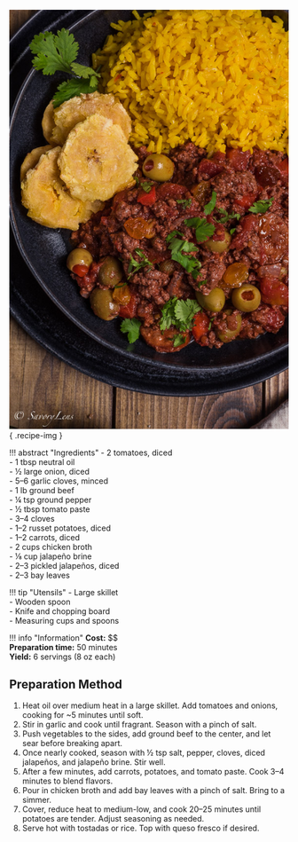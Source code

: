 ![Picadillo de Reis](../images/picadillo-de-reis.jpg){ .recipe-img }

!!! abstract "Ingredients"
    - 2 tomatoes, diced  
    - 1 tbsp neutral oil  
    - ½ large onion, diced  
    - 5–6 garlic cloves, minced  
    - 1 lb ground beef  
    - ¼ tsp ground pepper  
    - ½ tbsp tomato paste  
    - 3–4 cloves  
    - 1–2 russet potatoes, diced  
    - 1–2 carrots, diced  
    - 2 cups chicken broth  
    - ⅛ cup jalapeño brine  
    - 2–3 pickled jalapeños, diced  
    - 2–3 bay leaves  

!!! tip "Utensils"
    - Large skillet  
    - Wooden spoon  
    - Knife and chopping board  
    - Measuring cups and spoons  

!!! info "Information"
    **Cost:** $$  
    **Preparation time:** 50 minutes  
    **Yield:** 6 servings (8 oz each)  

## Preparation Method

1. Heat oil over medium heat in a large skillet. Add tomatoes and onions, cooking for ~5 minutes until soft.  
2. Stir in garlic and cook until fragrant. Season with a pinch of salt.  
3. Push vegetables to the sides, add ground beef to the center, and let sear before breaking apart.  
4. Once nearly cooked, season with ½ tsp salt, pepper, cloves, diced jalapeños, and jalapeño brine. Stir well.  
5. After a few minutes, add carrots, potatoes, and tomato paste. Cook 3–4 minutes to blend flavors.  
6. Pour in chicken broth and add bay leaves with a pinch of salt. Bring to a simmer.  
7. Cover, reduce heat to medium-low, and cook 20–25 minutes until potatoes are tender. Adjust seasoning as needed.  
8. Serve hot with tostadas or rice. Top with queso fresco if desired.  